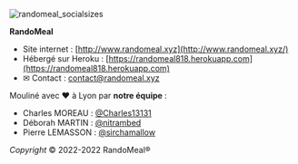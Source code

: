<!-- ██████   █████  ███    ██ ██████   ██████  ███    ███ ███████  █████  ██       -->
<!-- ██   ██ ██   ██ ████   ██ ██   ██ ██    ██ ████  ████ ██      ██   ██ ██       -->
<!-- ██████  ███████ ██ ██  ██ ██   ██ ██    ██ ██ ████ ██ █████   ███████ ██       -->
<!-- ██   ██ ██   ██ ██  ██ ██ ██   ██ ██    ██ ██  ██  ██ ██      ██   ██ ██       -->
<!-- ██   ██ ██   ██ ██   ████ ██████   ██████  ██      ██ ███████ ██   ██ ███████  -->

![randomeal_socialsizes](https://user-images.githubusercontent.com/16926444/157692758-2e77cf41-0376-4c0b-839f-419b71db0a74.png)

**RandoMeal**
 - Site internet : [http://www.randomeal.xyz](http://www.randomeal.xyz/)
 - Hébergé sur Heroku : [https://randomeal818.herokuapp.com](https://randomeal818.herokuapp.com)
 - ✉ Contact : [contact@randomeal.xyz](mailto:contact@randomeal.xyz)</a>

Mouliné avec ♥ à Lyon par **notre équipe** :
- Charles MOREAU : [@Charles13131](https://github.com/Charles13131)
- Déborah MARTIN : [@nitrambed](https://github.com/nitrambed)
- Pierre LEMASSON : [@sirchamallow](https://github.com/sirchamallow)

*Copyright*
© 2022-2022 RandoMeal®

<!-- @@@@@@@@@@@@@@@@@@@@@@@@@@@@@@@@@@@@@@@@@@@@@@@@@@@@@@@@@@@@@@@@@@@@@@@@@@@@@@@@ -->
<!-- @@@@@@@@@@@@@@@@@@@@@@@@@@@@@@@@@@@@@@@@@@@@@@@@@@@@@@@@@@@@@@@@@@@@@@@@@@@@@@@@ -->
<!-- @@@@@@@@@@@@@@@@@@@@@@@@@@@@@@@@@@@@@@@@@@@@@@@@@@@@@@@@@@@@@@@@@@@@@@@@@@@@@@@@ -->
<!-- @@@@@@@@@@@@@@@@@@@@@@@@@@@@@@@@@@@@@@@@@@@@@@@@@@@@@@@@@@@@@@@@@@@@@@@@@@@@@@@@ -->
<!-- @@@@@@@@@@@@@@@@@@@@@@@@@@@@(/////%%%%%%%%%%%%%%%%%%&@@@@@@@@@@@@@@@@@@@@@@@@@@@ -->
<!-- @@@@@@@@@@@@@@@@@@@@@@@(//////////%%%%%%%%%%%%%%%%%%%%%%%&@@@@@@@@@@@@@@@@@@@@@@ -->
<!-- @@@@@@@@@@@@@@@@@@@&///////////////%%%%%%%%%%%%%%%%%%%%%%%%%%@@@@@@@@@@@@@@@@@@@ -->
<!-- @@@@@@@@@@@@@@@@@//////////////////%%%%%%%%%%%%%%%%%%%%%%%%%%%%%@@@@@@@@@@@@@@@@ -->
<!-- @@@@@@@@@@@@@@@////////////////////%%%%%%%%%%%%%%%%%%%%%%%%%%%%%%%@@@@@@@@@@@@@@ -->
<!-- @@@@@@@@@@@@@//////////////////////(%%%%%%%%%%%%%%%%%%%%%%%%%%%%%%%%@@@@@@@@@@@@ -->
<!-- @@@@@@@@@@@&////////////////////////%%%%%%%%%%%%%%%%%%%%%%%%%%%%%%%%%@@@@@@@@@@@ -->
<!-- @@@@@@@@@@#/////////////////////////%%%%%%%%%%%%%%%%%%%%%%%%%%%%%%%%%%@@@@@@@@@@ -->
<!-- @@@@@@@@@#//////////////////////////%%%%%%%%%%%%%%%%%%%%%%%%%%%%%%%%%%%@@@@@@@@@ -->
<!-- @@@@@@@@@////  // */  ////   ///////%%%%%%%%%%%%  %%%%%% /%%%%%%%%%%%%%%@@@@@@@@ -->
<!-- @@@@@@@@(////  // */  ///    ///////#%%%%%%%                  %%%%%%%%%%@@@@@@@@ -->
<!-- @@@@@@@@/////         ///    ///////#%%%%%%%##################%%%%%%%%%%%@@@@@@@ -->
<!-- @@@@@@@@//////       ////    ///////#%%%%%%% ## ((,(/(( ((.(( %%%%%%%%%%%@@@@@@@ -->
<!-- @@@@@@@@////////   ////////  ///////#%%%%%%% ,, ,, ,.., ,, ,. %%%%%%%%%%%@@@@@@@ -->
<!-- @@@@@@@@(///////   ////////  ///////%%%%%%%%                  %%%%%%%%%%@@@@@@@@ -->
<!-- @@@@@@@@@///////   ////////  ///////%%%%%%%%                  %%%%%%%%%%@@@@@@@@ -->
<!-- @@@@@@@@@&//////////////////////////%%%%%%%%%%%%%%%%%%%%%%%%%%%%%%%%%%%@@@@@@@@@ -->
<!-- @@@@@@@@@@#/////////////////////////%%%%%%%%%%%%%%%%%%%%%%%%%%%%%%%%%%@@@@@@@@@@ -->
<!-- @@@@@@@@@@@@////////////////////////%%%%%%%%%%%%%%%%%%%%%%%%%%%%%%%%%@@@@@@@@@@@ -->
<!-- @@@@@@@@@@@@@//////////////////////#%%%%%%%%%%%%%%%%%%%%%%%%%%%%%%%@@@@@@@@@@@@@ -->
<!-- @@@@@@@@@@@@@@@////////////////////%%%%%%%%%%%%%%%%%%%%%%%%%%%%%%&@@@@@@@@@@@@@@ -->
<!-- @@@@@@@@@@@@@@@@@//////////////////%%%%%%%%%%%%%%%%%%%%%%%%%%%%@@@@@@@@@@@@@@@@@ -->
<!-- @@@@@@@@@@@@@@@@@@@@//////////////#%%%%%%%%%%%%%%%%%%%%%%%%%&@@@@@@@@@@@@@@@@@@@ -->
<!-- @@@@@@@@@@@@@@@@@@@@@@@#//////////%%%%%%%%%%%%%%%%%%%%%%%@@@@@@@@@@@@@@@@@@@@@@@ -->
<!-- @@@@@@@@@@@@@@@@@@@@@@@@@@@@#////#%%%%%%%%%%%%%%%%%%@@@@@@@@@@@@@@@@@@@@@@@@@@@@ -->
<!-- @@@@@@@@@@@@@@@@@@@@@@@@@@@@@@@@@@@@@@@@@@@@@@@@@@@@@@@@@@@@@@@@@@@@@@@@@@@@@@@@ -->
<!-- @@@@@@@@@@@@@@@@@@@@@@@@@@@@@@@@@@@@@@@@@@@@@@@@@@@@@@@@@@@@@@@@@@@@@@@@@@@@@@@@ -->
<!-- @@@@@@@@@@@@@@@@@@@@@@@@@@@@@@@@@@@@@@@@@@@@@@@@@@@@@@@@@@@@@@@@@@@@@@@@@@@@@@@@ -->
